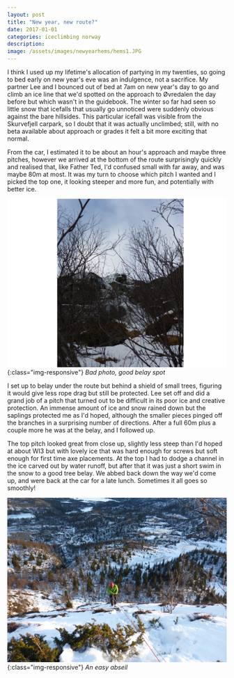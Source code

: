 ```yaml
---
layout: post
title: "New year, new route?"
date: 2017-01-01
categories: iceclimbing norway
description: 
image: /assets/images/newyearhems/hems1.JPG
---
```


I think I used up my lifetime's allocation of partying in my twenties, so going to bed early on new year's eve was an indulgence, not a sacrifice. My partner Lee and I bounced out of bed at 7am on new year's day to go and climb an ice line that we'd spotted on the approach to Øvredalen the day before but which wasn't in the guidebook. The winter so far had seen so little snow that icefalls that usually go unnoticed were suddenly obvious against the bare hillsides. This particular icefall was visible from the Skurvefjell carpark, so I doubt that it was actually unclimbed; still, with no beta available about approach or grades it felt a bit more exciting that normal. 

From the car, I estimated it to be about an hour's approach and maybe three pitches, however we arrived at the bottom of the route surprisingly quickly and realised that, like Father Ted, I'd confused small with far away, and was maybe 80m at most. It was my turn to choose which pitch I wanted and I picked the top one, it looking steeper and more fun, and potentially with better ice. 

![Hemsedal](/assets/images/newyearhems/hems2.JPG){:class="img-responsive"}
*Bad photo, good belay spot*

I set up to belay under the route but behind a shield of small trees, figuring it would give less rope drag but still be protected. Lee set off and did a grand job of a pitch that turned out to be difficult in its poor ice and creative protection. An immense amount of ice and snow rained down but the saplings protected me as I'd hoped, although the smaller pieces pinged off the branches in a surprising number of directions. After a full 60m plus a couple more he was at the belay, and I followed up.

The top pitch looked great from close up, slightly less steep than I'd hoped at about WI3 but with lovely ice that was hard enough for screws but soft enough for first time axe placements. At the top I had to dodge a channel in the ice carved out by water runoff, but after that it was just a short swim in the snow to a good tree belay. We abbed back down the way we'd come up, and were back at the car for a late lunch. Sometimes it all goes so smoothly!

![Hemsedal](/assets/images/newyearhems/hems3.JPG){:class="img-responsive"}
*An easy abseil*



